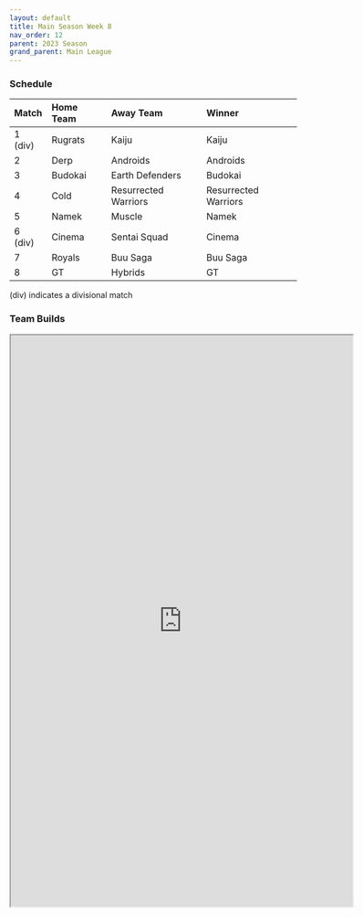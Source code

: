 ```yaml
---
layout: default
title: Main Season Week 8
nav_order: 12
parent: 2023 Season
grand_parent: Main League
---
```

### Schedule

| Match   | Home Team | Away Team            | Winner               |
|:--------|:----------|:---------------------|:---------------------|
| 1 (div) | Rugrats   | Kaiju                | Kaiju                |
| 2       | Derp      | Androids             | Androids             |
| 3       | Budokai   | Earth Defenders      | Budokai              |
| 4       | Cold      | Resurrected Warriors | Resurrected Warriors |
| 5       | Namek     | Muscle               | Namek                |
| 6 (div) | Cinema    | Sentai Squad         | Cinema               |
| 7       | Royals    | Buu Saga             | Buu Saga             |
| 8       | GT        | Hybrids              | GT                   |


(div) indicates a divisional match

### Team Builds

<iframe width=600 height=1000 scrolling="yes" src="https://docs.google.com/document/d/e/2PACX-1vRDk0uqIxCZBNfXChN6HjRBMTpKAKU2BuRsHIJsj0nSSzpAgrn1HSz14dY4SY0mgb4U0aUlrcIBUK8U/pub?embedded=true"></iframe>